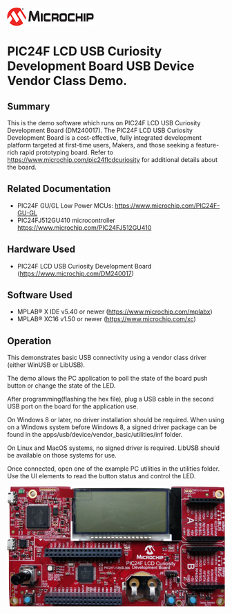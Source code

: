 ![image](images/microchip.jpg) 

# PIC24F LCD USB Curiosity Development Board USB Device Vendor Class Demo.

## Summary

This is the demo software which runs on PIC24F LCD USB Curiosity Development Board (DM240017). The PIC24F LCD USB Curiosity Development Board is a cost-effective, fully integrated development platform targeted at first-time users, Makers, and those seeking a feature-rich rapid prototyping board. Refer to https://www.microchip.com/pic24flcdcuriosity for additional details about the board.


## Related Documentation

- PIC24F GU/GL Low Power MCUs: https://www.microchip.com/PIC24F-GU-GL
- PIC24FJ512GU410 microcontroller https://www.microchip.com/PIC24FJ512GU410


## Hardware Used 

- PIC24F LCD USB Curiosity Development Board (https://www.microchip.com/DM240017) 

## Software Used 

- MPLAB® X IDE v5.40 or newer (https://www.microchip.com/mplabx)
- MPLAB® XC16 v1.50 or newer (https://www.microchip.com/xc)


## Operation

This demonstrates basic USB connectivity using a vendor class driver (either WinUSB or LibUSB).

The demo allows the PC application to poll the state of the board push button or change the state of the LED.

After programming(flashing the hex file), plug a USB cable in the second USB port on the board for the application use.  

On Windows 8 or later, no driver installation should be required.  When using on a Windows system before Windows 8, a
signed driver package can be found in the apps/usb/device/vendor_basic/utilities/inf folder.  

On Linux and MacOS systems, no signed driver is required.  LibUSB should be available on those systems for use.

Once connected, open one of the example PC utilities in the utilities folder.  Use the UI elements to read the 
button status and control the LED.  

![image](images/PIC24FLCDCuriosity.jpg)
